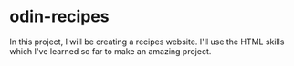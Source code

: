 # odin-recipes

In this project, I will be creating a recipes website. I'll use the HTML skills which I've learned so far to make an amazing project.